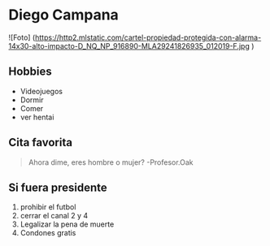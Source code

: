 # Diego Campana
![Foto] (https://http2.mlstatic.com/cartel-propiedad-protegida-con-alarma-14x30-alto-impacto-D_NQ_NP_916890-MLA29241826935_012019-F.jpg )

## Hobbies

* Videojuegos 
* Dormir
* Comer
* ver hentai
## Cita favorita
> Ahora dime, eres hombre o mujer? -Profesor.Oak

## Si fuera presidente
1.  prohibir el futbol
2. cerrar el canal 2 y 4
3. Legalizar la pena de muerte
4. Condones gratis